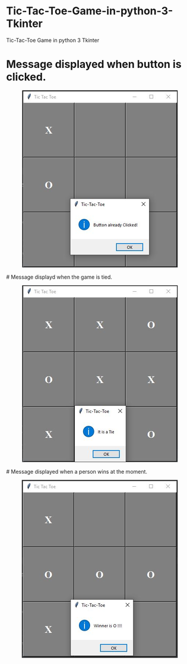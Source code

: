 # Tic-Tac-Toe-Game-in-python-3-Tkinter
Tic-Tac-Toe Game in python 3 Tkinter
# Message displayed when button is clicked.
<p align="center"><img src="images/button-already-clicked.jpg" /></p>
# Message displayd when the game is tied.
<p align="center"><img src="images/Tie.jpg" /></p>
# Message displayed when a person wins at the moment.
<p align="center"><img src="images/winning.jpg" /></p>